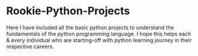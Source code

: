# Rookie-Python-Projects
Here I have included all the basic python projects to understand the fundamentals of the python programming language. I hope this helps each &amp; every individual who are starting-off with python learning journey in their respective careers.
